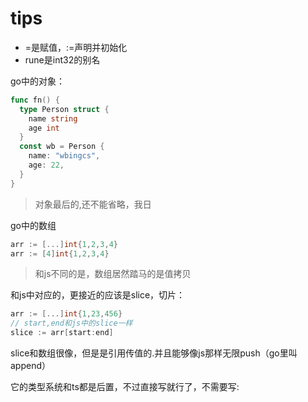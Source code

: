 # tips
+ =是赋值，:=声明并初始化
+ rune是int32的别名

go中的对象：
```go
func fn() {
  type Person struct {
    name string
    age int
  }
  const wb = Person {
    name: "wbingcs",
    age: 22,
  }
}
```
> 对象最后的,还不能省略，我日

go中的数组
```go
arr := [...]int{1,2,3,4}
arr := [4]int{1,2,3,4}
```
> 和js不同的是，数组居然踏马的是值拷贝

和js中对应的，更接近的应该是slice，切片：
```go
arr := [...]int{1,23,456}
// start,end和js中的slice一样
slice := arr[start:end]
```
slice和数组很像，但是是引用传值的.并且能够像js那样无限push（go里叫append）

它的类型系统和ts都是后置，不过直接写就行了，不需要写: